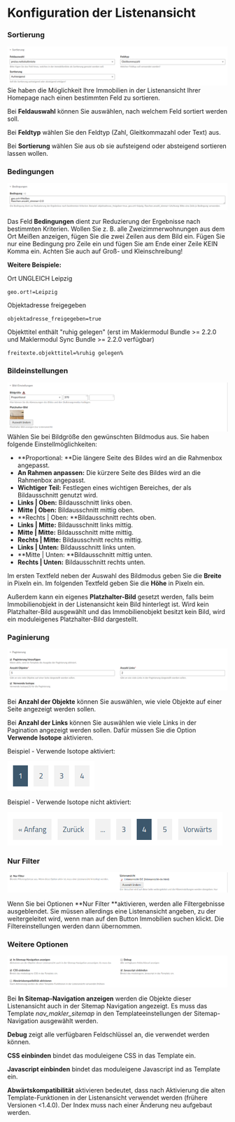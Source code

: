 # Konfiguration der Listenansicht

### Sortierung

![](../_images/maklermodul/listenansicht/contao4_sortierung.png)Sie haben die Möglichkeit Ihre Immobilien in der Listenansicht Ihrer Homepage nach einen bestimmten Feld zu sortieren.

Bei **Feldauswahl** können Sie auswählen, nach welchem Feld sortiert werden soll.

Bei **Feldtyp** wählen Sie den Feldtyp \(Zahl, Gleitkommazahl oder Text\) aus.

Bei **Sortierung** wählen Sie aus ob sie aufsteigend oder absteigend sortieren lassen wollen.

### Bedingungen

![](../_images/maklermodul/listenansicht/contao4_bedingung.png)

Das Feld **Bedingungen** dient zur Reduzierung der Ergebnisse nach bestimmten Kriterien. Wollen Sie z. B. alle Zweizimmerwohnungen aus dem Ort Meißen anzeigen, fügen Sie die zwei Zeilen aus dem Bild ein. Fügen Sie nur eine Bedingung pro Zeile ein und fügen Sie am Ende einer Zeile KEIN Komma ein. Achten Sie auch auf Groß- und Kleinschreibung!

**Weitere Beispiele:**

Ort UNGLEICH Leipzig

```
geo.ort!=Leipzig
```

Objektadresse freigegeben

```
objektadresse_freigegeben=true
```

Objekttitel enthält "ruhig gelegen" (erst im Maklermodul Bundle >= 2.2.0 und Maklermodul Sync Bundle >= 2.2.0 verfügbar)

```
freitexte.objekttitel=%ruhig gelegen%
```

### Bildeinstellungen

![](../_images/maklermodul/listenansicht/contao4_bildeinstellungen.png)Wählen Sie bei Bildgröße den gewünschten Bildmodus aus. Sie haben folgende Einstellmöglichkeiten:

* **Proportional: **Die längere Seite des Bildes wird an die Rahmenbox angepasst.
* **An Rahmen anpassen:** Die kürzere Seite des Bildes wird an die Rahmenbox angepasst.
* **Wichtiger Teil:** Festlegen eines wichtigen Bereiches, der als Bildausschnitt genutzt wird.
* **Links \| Oben:** Bildausschnitt links oben.
* **Mitte \| Oben:** Bildausschnitt mittig oben.
* **Rechts \| Oben: **Bildausschnitt rechts oben.
* **Links \| Mitte:** Bildausschnitt links mittig.
* **Mitte \| Mitte:** Bildausschnitt mitte mittig.
* **Rechts \| Mitte:** Bildausschnitt rechts mittig.
* **Links \| Unten:** Bildausschnitt links unten.
* **Mitte \| Unten: **Bildausschnitt mittig unten.
* **Rechts \| Unten:** Bildausschnitt rechts unten.

Im ersten Textfeld neben der Auswahl des Bildmodus geben Sie die **Breite** in Pixeln ein. Im folgenden Textfeld geben Sie die **Höhe** in Pixeln ein.

Außerdem kann ein eigenes **Platzhalter-Bild** gesetzt werden, falls beim Immobilienobjekt in der Listenansicht kein Bild hinterlegt ist. Wird kein Platzhalter-Bild ausgewählt und das Immobilienobjekt besitzt kein Bild, wird ein moduleigenes Platzhalter-Bild dargestellt.

### Paginierung

![](../_images/maklermodul/listenansicht/contao4_paginierung.png)

Bei **Anzahl der Objekte** können Sie auswählen, wie viele Objekte auf einer Seite angezeigt werden sollen.

Bei **Anzahl der Links** können Sie auswählen wie viele Links in der Pagination angezeigt werden sollen. Dafür müssen Sie die Option **Verwende Isotope** aktivieren.

Beispiel - Verwende Isotope aktiviert:

![](../_images/maklermodul/listenansicht/contao4_paginierung_mit_isotope.png)

Beispiel - Verwende Isotope nicht aktiviert:

![](../_images/maklermodul/listenansicht/contao4_paginierung_ohne_isotope.png)

### Nur Filter

![](../_images/maklermodul/listenansicht/contao4_nur_filter.png)

Wenn Sie bei Optionen **Nur Filter **aktivieren, werden alle Filtergebnisse ausgeblendet. Sie müssen allerdings eine Listenansicht angeben, zu der weitergeleitet wird, wenn man auf den Button Immobilien suchen klickt. Die Filtereinstellungen werden dann übernommen.

### Weitere Optionen

![](../_images/maklermodul/listenansicht/contao4_weitere_optionen.png)

Bei **In Sitemap-Navigation anzeigen** werden die Objekte dieser Listenansicht auch in der Sitemap Navigation angezeigt. Es muss das Template _nav\_makler\_sitemap_ in den Templateeinstellungen der Sitemap-Navigation ausgewählt werden.

**Debug** zeigt alle verfügbaren Feldschlüssel an, die verwendet werden können.

**CSS einbinden** bindet das moduleigene CSS in das Template ein.

**Javascript einbinden** bindet das moduleigene Javascript ind as Template ein.

**Abwärtskompatibilität** aktivieren bedeutet, dass nach Aktivierung die alten Template-Funktionen in der Listenansicht verwendet werden \(frühere Versionen &lt;1.4.0\). Der Index muss nach einer Änderung neu aufgebaut werden.


